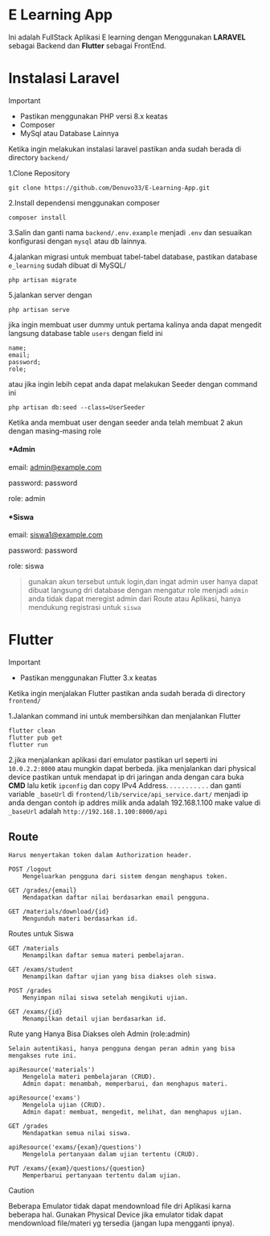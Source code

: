 # E Learning App

Ini adalah FullStack Aplikasi E learning dengan Menggunakan **LARAVEL** sebagai Backend dan **Flutter** sebagai FrontEnd.

# Instalasi Laravel

> [!IMPORTANT]
> - Pastikan menggunakan PHP versi 8.x keatas
> - Composer
> - MySql atau Database Lainnya

Ketika ingin melakukan instalasi laravel pastikan anda sudah berada di directory ```backend/```

1.Clone Repository
```
git clone https://github.com/Denuvo33/E-Learning-App.git
```
2.Install dependensi menggunakan composer
```
composer install
```
3.Salin dan ganti nama ```backend/.env.example``` menjadi ```.env``` dan sesuaikan konfigurasi dengan ```mysql``` atau db lainnya.

4.jalankan migrasi untuk membuat tabel-tabel database, pastikan database ```e_learning``` sudah dibuat di MySQL/
```
php artisan migrate
```

5.jalankan server dengan
```
php artisan serve
```
jika ingin membuat user dummy untuk pertama kalinya anda dapat mengedit langsung database table ```users``` dengan field ini
```
name;
email;
password;
role;
```
atau jika ingin lebih cepat anda dapat melakukan Seeder dengan command ini
```
php artisan db:seed --class=UserSeeder
```
Ketika anda membuat user dengan seeder anda telah membuat 2 akun dengan masing-masing role
#### *Admin
email: admin@example.com

password: password

role: admin

#### *Siswa
email: siswa1@example.com

password: password

role: siswa

> gunakan akun tersebut untuk login,dan ingat admin user hanya dapat dibuat langsung dri database dengan mengatur role menjadi ```admin``` anda tidak dapat meregist admin dari Route atau Aplikasi, hanya mendukung registrasi untuk ```siswa```

# Flutter

> [!IMPORTANT]
> - Pastikan menggunakan Flutter 3.x keatas

Ketika ingin menjalakan Flutter pastikan anda sudah berada di directory ```frontend/```

1.Jalankan command ini untuk membersihkan dan menjalankan Flutter
```
flutter clean
flutter pub get
flutter run
```
2.jika menjalankan aplikasi dari emulator pastikan url seperti ini ```10.0.2.2:8000``` atau mungkin dapat berbeda. jika menjalankan dari physical device pastikan untuk mendapat ip dri jaringan anda dengan cara buka **CMD** lalu ketik 
```ipconfig``` dan copy IPv4 Address. . . . . . . . . . . 
dan ganti variable ```_baseUrl``` di ```frontend/lib/service/api_service.dart/``` menjadi ip anda dengan contoh ip addres milik anda adalah 192.168.1.100 make value di ```_baseUrl``` adalah ```http://192.168.1.100:8000/api```

## Route 
    Harus menyertakan token dalam Authorization header.

    POST /logout
        Mengeluarkan pengguna dari sistem dengan menghapus token.

    GET /grades/{email}
        Mendapatkan daftar nilai berdasarkan email pengguna.

    GET /materials/download/{id}
        Mengunduh materi berdasarkan id.

Routes untuk Siswa

    GET /materials
        Menampilkan daftar semua materi pembelajaran.

    GET /exams/student
        Menampilkan daftar ujian yang bisa diakses oleh siswa.

    POST /grades
        Menyimpan nilai siswa setelah mengikuti ujian.

    GET /exams/{id}
        Menampilkan detail ujian berdasarkan id.


Rute yang Hanya Bisa Diakses oleh Admin (role:admin)

    Selain autentikasi, hanya pengguna dengan peran admin yang bisa mengakses rute ini.

    apiResource('materials')
        Mengelola materi pembelajaran (CRUD).
        Admin dapat: menambah, memperbarui, dan menghapus materi.

    apiResource('exams')
        Mengelola ujian (CRUD).
        Admin dapat: membuat, mengedit, melihat, dan menghapus ujian.

    GET /grades
        Mendapatkan semua nilai siswa.

    apiResource('exams/{exam}/questions')
        Mengelola pertanyaan dalam ujian tertentu (CRUD).

    PUT /exams/{exam}/questions/{question}
        Memperbarui pertanyaan tertentu dalam ujian.

> [!CAUTION]
> Beberapa Emulator tidak dapat mendownload file dri Aplikasi karna beberapa hal.
> Gunakan Physical Device jika emulator tidak dapat mendownload file/materi yg tersedia (jangan lupa mengganti ipnya).
